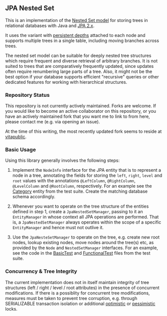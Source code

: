 ## JPA Nested Set

This is an implementation of the [Nested Set model](https://en.wikipedia.org/wiki/Nested_set_model)
for storing trees in relational databases with Java and [JPA 2.x](https://en.wikipedia.org/wiki/Java_Persistence_API#JPA_2.0).

It uses the variant with [persistent depths](https://en.wikipedia.org/wiki/Nested_set_model#Variations)
attached to each node and supports multiple trees in a single table, including moving
branches across trees.

The nested set model can be suitable for deeply nested tree structures which require
frequent and diverse retrieval of arbitrary branches. It is not suited to trees that
are comparatively frequently updated, since updates often require renumbering large
parts of a tree. Also, it might not be the best option if your database supports efficient
"recursive" queries or other dedicated features for working with hierarchical structures.

### Repository Status

This repository is not currently actively maintained. Forks are welcome.
If you would like to become an active collaborator on this repository, or you have
an actively maintained fork that you want me to link to from here, please
contact me (e.g. via opening an issue).

At the time of this writing, the most recently updated fork seems to
reside at [vitapublic](https://github.com/vitapublic/JPA-NestedSet).

### Basic Usage

Using this library generally involves the following steps:

  1. Implement the `NodeInfo` interface for the JPA entity that is to
     represent a node in a tree, annotating the fields for
     storing the `left`, `right`, `level` and `root` values with
     the annotations `@LeftColumn`, `@RightColumn`, `@LevelColumn`
     and `@RootColumn`, respectively.
     For an example see the
     [Category](src/test/java/org/pkaboo/jpa/nestedset/model/Category.java)
     entity from the test suite.
     Create the matching database schema accordingly.

  2. Whenever you want to operate on the tree structure of
     the entities defined in step 1, create a `JpaNestedSetManager`,
     passing to it an `EntityManager` in whose context all JPA
     operations are performed. That is, a `JpaNestedSetManager`
     always operates within the scope of a specific `EntityManager`
     and hence must not outlive it.

  3. Use the `JpaNesteSetManager` to operate on the tree, e.g.
     create new root nodes, lookup existing nodes, move
     nodes around the tree(s) etc, as provided by the `Node`
     and `NestedSetManager` interfaces.
     For an example, see the code in the
     [BasicTest](src/test/java/org/pkaboo/jpa/nestedset/BasicTest.java)
     and
     [FunctionalTest](src/test/java/org/pkaboo/jpa/nestedset/FunctionalNestedSetTest.java)
     files from the test suite.

### Concurrency & Tree Integrity

The current implementation does not in itself maintain integrity of tree structures
(left / right / level / root attributes) in the presence of concurrent modifications.
If there is a possiblity for concurrent tree modifications, measures must be
taken to prevent tree corruption, e.g. through SERIALIZABLE transaction isolation
or additional [optimistic](http://martinfowler.com/eaaCatalog/optimisticOfflineLock.html)
or [pessimistic](http://martinfowler.com/eaaCatalog/pessimisticOfflineLock.html)
locks.

